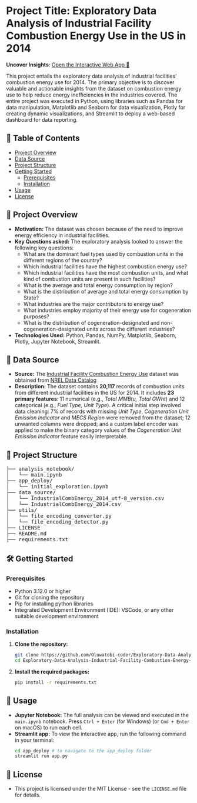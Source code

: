 # Project Title: Exploratory Data Analysis of Industrial Facility Combustion Energy Use in the US in 2014

 **Uncover Insights**: [Open the Interactive Web App 🚀](https://industrial-combustion-energy-use-analysis-us.streamlit.app/)

This project entails the exploratory data analysis of industrial facilities' combustion energy use for 2014. The primary objective is to discover valuable and actionable insights from the dataset on combustion energy use to help reduce energy inefficiencies in the industries covered. The entire project was executed in Python, using libraries such as Pandas for data manipulation, Matplotlib and Seaborn for data visualization, Plotly for creating dynamic visualizations, and Streamlit to deploy a web-based dashboard for data reporting.

## 🎯 Table of Contents
- [Project Overview](#projectoverview)
- [Data Source](#datasource)
- [Project Structure](#projectstructure)
- [Getting Started](#gettingstarted)
  - [Prerequisites](#prerequisites)
  - [Installation](#installation)
- [Usage](#usage)
- [License](#license)

## 📖 Project Overview <a name="projectoverview"></a>
* **Motivation:** The dataset was chosen because of the need to improve energy efficiency in industrial facilities.
* **Key Questions asked:** The exploratory analysis looked to answer the following key questions:
  - What are the dominant fuel types used by combustion units in the different regions of the country?
  - Which industrial facilities have the highest combustion energy use?
  - Which industrial facilities have the most combustion units, and what kind of combustion units are present in such facilities?
  - What is the average and total energy consumption by region?
  - What is the distribution of average and total energy consumption by State?
  - What industries are the major contributors to energy use?
  - What industries employ majority of their energy use for cogeneration purposes?
  - What is the distribution of cogeneration-designated and non-cogeneration-designated units across the different industries? 
* **Technologies Used:** Python, Pandas, NumPy, Matplotlib, Seaborn, Plotly, Jupyter Notebook, Streamlit.

## 💾 Data Source <a name="datasource"></a>
* **Source:** The [Industrial Facility Combustion Energy Use](https://data.nrel.gov/system/files/50/IndustrialCombEnergy_2014%20%281%29.csv) dataset was obtained from [NREL Data Catalog](https://data.nrel.gov/submissions)
* **Description:** The dataset contains **20,117** records of combustion units from different industrial facilities in the US for 2014. It includes **23 primary features**: 11 numerical (e.g., *Total MMBtu, Total GWht*) and 12 categorical (e.g., *Fuel Type, Unit Type*). A critical initial step involved data cleaning: 7% of records with missing *Unit Type*, *Cogeneration Unit Emission Indicator* and *MECS Region* were removed from the dataset; 12 unwanted columns were dropped; and a custom label encoder was applied to make the binary category values of the *Cogeneration Unit Emission Indicator* feature easily interpretable.

## 📂 Project Structure <a name="projectstructure"></a>
<pre>
├── analysis_notebook/
│   └── main.ipynb
├── app_deploy/
│   └── initial_exploration.ipynb
├── data_source/
│   └── IndustrialCombEnergy_2014_utf-8_version.csv
│   └── IndustrialCombEnergy_2014.csv
├── utils/
│   └── file_encoding_converter.py
│   └── file_encoding_detector.py
├── LICENSE
├── README.md
├── requirements.txt
</pre>

## 🛠️ Getting Started <a name="gettingstarted"></a>
### Prerequisites <a name="prerequisites"></a>
* Python 3.12.0 or higher
* Git for cloning the repository
* Pip for installing python libraries
* Integrated Development Environment (IDE): VSCode, or any other suitable development environment

### Installation <a name="installation"></a>
1.  **Clone the repository:**
    ```sh
    git clone https://github.com/Oluwatobi-coder/Exploratory-Data-Analysis-Industrial-Facility-Combustion-Energy-Use-2014.git
    cd Exploratory-Data-Analysis-Industrial-Facility-Combustion-Energy-Use-2014
    ```
2.  **Install the required packages:**
    ```sh
    pip install -r requirements.txt
    ```

## 🏃 Usage <a name="usage"></a>
* **Jupyter Notebook:**
    The full analysis can be viewed and executed in the `main.ipynb` notebook. Press `Ctrl + Enter` (for Windows) (or `Cmd + Enter` on macOS) to run each cell.
* **Streamlit app:**
    To view the interactive app, run the following command in your terminal:
    ```sh
    cd app_deploy # to navigate to the app_deploy folder
    streamlit run app.py
    ```

## 📄 License <a name="license"></a>
* This project is licensed under the MIT License - see the `LICENSE.md` file for details.

